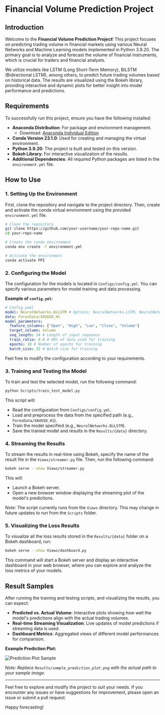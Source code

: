 # Financial Volume Prediction Project

## Introduction

Welcome to the **Financial Volume Prediction Project**! This project focuses on predicting trading volume in financial markets using various Neural Networks and Machine Learning models implemented in Python 3.9.20. The primary goal is to analyze and forecast the volume of financial instruments, which is crucial for traders and financial analysts.

We utilize models like LSTM (Long Short-Term Memory), BiLSTM (Bidirectional LSTM), among others, to predict future trading volumes based on historical data. The results are visualized using the Bokeh library, providing interactive and dynamic plots for better insight into model performance and predictions.

## Requirements

To successfully run this project, ensure you have the following installed:

- **Anaconda Distribution**: For package and environment management.
  - Download: [Anaconda Individual Edition](https://www.anaconda.com/products/individual)
- **Conda Version 23.1.0**: Used for creating and managing the virtual environment.
- **Python 3.9.20**: The project is built and tested on this version.
- **Bokeh Library**: For interactive visualization of the results.
- **Additional Dependencies**: All required Python packages are listed in the `environment.yml` file.

## How to Use

### 1. Setting Up the Environment

First, clone the repository and navigate to the project directory. Then, create and activate the conda virtual environment using the provided `environment.yml` file.

```bash
# Clone the repository
git clone https://github.com/your-username/your-repo-name.git
cd your-repo-name

# Create the conda environment
conda env create -f environment.yml

# Activate the environment
conda activate FPI
```

### 2. Configuring the Model

The configuration for the models is located in `Configs/config.yml`. You can specify various parameters for model training and data processing.

**Example of `config.yml`:**

```yaml
# Config.yaml
model: NeuralNetworks.BiLSTM # Options: NeuralNetworks.LSTM, NeuralNetworks.BiLSTM, etc.
data: ForexData/XAUUSD_H1
model_parameters:
  feature_columns: ["Open", "High", "Low", "Close", "Volume"]
  target_column: Volume
  seq_length: 24 # Length of input sequence
  train_ratio: 0.8 # 80% of data used for training
  epochs: 10 # Number of epochs for training
  batch_size: 32 # Batch size for training
```

Feel free to modify the configuration according to your requirements.

### 3. Training and Testing the Model

To train and test the selected model, run the following command:

```bash
python Scripts/train_test_model.py
```

This script will:

- Read the configuration from `Configs/config.yml`.
- Load and preprocess the data from the specified path (e.g., `ForexData/XAUUSD_H1`).
- Train the model specified (e.g., `NeuralNetworks.BiLSTM`).
- Save the trained model and results in the `Results/{data}` directory.

### 4. Streaming the Results

To stream the results in real-time using Bokeh, specify the name of the result file in the `Views/streamer.py` file. Then, run the following command:

```bash
bokeh serve --show Views/streamer.py
```

This will:

- Launch a Bokeh server.
- Open a new browser window displaying the streaming plot of the model's predictions.

_Note:_ The script currently runs from the `Views` directory. This may change in future updates to run from the `Scripts` folder.

### 5. Visualizing the Loss Results

To visualize all the loss results stored in the `Results/{data}` folder on a Bokeh dashboard, run:

```bash
bokeh serve --show Views/dashboard.py
```

This command will start a Bokeh server and display an interactive dashboard in your web browser, where you can explore and analyze the loss metrics of your models.

## Result Samples

After running the training and testing scripts, and visualizing the results, you can expect:

<!-- - **Training and Validation Loss Plots**: Visual representations of the model's performance over each epoch. -->

- **Predicted vs. Actual Volume**: Interactive plots showing how well the model's predictions align with the actual trading volumes.
- **Real-time Streaming Visualization**: Live updates of model predictions if streaming data is used.
- **Dashboard Metrics**: Aggregated views of different model performances for comparison.

<!-- **Example Loss Plot:**

![Loss Plot Sample](Results/sample_loss_plot.png)

_Note: Replace `Results/sample_loss_plot.png` with the actual path to your sample image._ -->

**Example Prediction Plot:**

![Prediction Plot Sample](Results/sample_prediction_plot.png)

_Note: Replace `Results/sample_prediction_plot.png` with the actual path to your sample image._

---

Feel free to explore and modify the project to suit your needs. If you encounter any issues or have suggestions for improvement, please open an issue or submit a pull request.

Happy forecasting!
